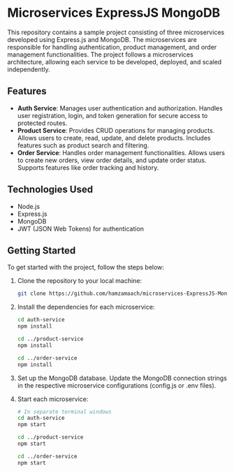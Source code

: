 # Microservices ExpressJS MongoDB

This repository contains a sample project consisting of three microservices developed using Express.js and MongoDB. The microservices are responsible for handling authentication, product management, and order management functionalities. The project follows a microservices architecture, allowing each service to be developed, deployed, and scaled independently.

## Features

- **Auth Service**: Manages user authentication and authorization. Handles user registration, login, and token generation for secure access to protected routes.
- **Product Service**: Provides CRUD operations for managing products. Allows users to create, read, update, and delete products. Includes features such as product search and filtering.
- **Order Service**: Handles order management functionalities. Allows users to create new orders, view order details, and update order status. Supports features like order tracking and history.

## Technologies Used

- Node.js
- Express.js
- MongoDB
- JWT (JSON Web Tokens) for authentication

## Getting Started

To get started with the project, follow the steps below:

1. Clone the repository to your local machine:

   ```bash
   git clone https://github.com/hamzamaach/microservices-ExpressJS-MongoDB.git

2. Install the dependencies for each microservice:

     ```bash
     cd auth-service
     npm install

     cd ../product-service
     npm install

     cd ../order-service
     npm install 
     ```

3. Set up the MongoDB database. Update the MongoDB connection strings in the respective microservice configurations (config.js or .env files).

4. Start each microservice:

     ```bash
     # In separate terminal windows
     cd auth-service
     npm start

     cd ../product-service
     npm start

     cd ../order-service
     npm start

